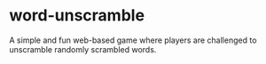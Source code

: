 # word-unscramble
A simple and fun web-based game where players are challenged to unscramble randomly scrambled words.

